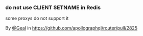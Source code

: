 ### do not use CLIENT SETNAME in Redis 

some proxys do not support it

By [@Geal](https://github.com/Geal) in https://github.com/apollographql/router/pull/2825